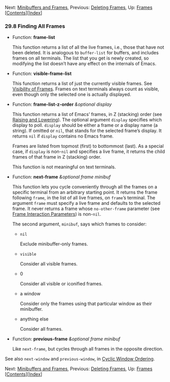 

Next: [Minibuffers and Frames](Minibuffers-and-Frames.html), Previous: [Deleting Frames](Deleting-Frames.html), Up: [Frames](Frames.html)   \[[Contents](index.html#SEC_Contents "Table of contents")]\[[Index](Index.html "Index")]

### 29.8 Finding All Frames

*   Function: **frame-list**

    This function returns a list of all the live frames, i.e., those that have not been deleted. It is analogous to `buffer-list` for buffers, and includes frames on all terminals. The list that you get is newly created, so modifying the list doesn’t have any effect on the internals of Emacs.

<!---->

*   Function: **visible-frame-list**

    This function returns a list of just the currently visible frames. See [Visibility of Frames](Visibility-of-Frames.html). Frames on text terminals always count as visible, even though only the selected one is actually displayed.

<!---->

*   Function: **frame-list-z-order** *\&optional display*

    This function returns a list of Emacs’ frames, in Z (stacking) order (see [Raising and Lowering](Raising-and-Lowering.html)). The optional argument `display` specifies which display to poll. `display` should be either a frame or a display name (a string). If omitted or `nil`, that stands for the selected frame’s display. It returns `nil` if `display` contains no Emacs frame.

    Frames are listed from topmost (first) to bottommost (last). As a special case, if `display` is non-`nil` and specifies a live frame, it returns the child frames of that frame in Z (stacking) order.

    This function is not meaningful on text terminals.

<!---->

*   Function: **next-frame** *\&optional frame minibuf*

    This function lets you cycle conveniently through all the frames on a specific terminal from an arbitrary starting point. It returns the frame following `frame`, in the list of all live frames, on `frame`’s terminal. The argument `frame` must specify a live frame and defaults to the selected frame. It never returns a frame whose `no-other-frame` parameter (see [Frame Interaction Parameters](Frame-Interaction-Parameters.html)) is non-`nil`.

    The second argument, `minibuf`, says which frames to consider:

    *   `nil`

        Exclude minibuffer-only frames.

    *   `visible`

        Consider all visible frames.

    *   0

        Consider all visible or iconified frames.

    *   a window

        Consider only the frames using that particular window as their minibuffer.

    *   anything else

        Consider all frames.

<!---->

*   Function: **previous-frame** *\&optional frame minibuf*

    Like `next-frame`, but cycles through all frames in the opposite direction.

See also `next-window` and `previous-window`, in [Cyclic Window Ordering](Cyclic-Window-Ordering.html).

Next: [Minibuffers and Frames](Minibuffers-and-Frames.html), Previous: [Deleting Frames](Deleting-Frames.html), Up: [Frames](Frames.html)   \[[Contents](index.html#SEC_Contents "Table of contents")]\[[Index](Index.html "Index")]
